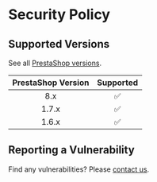 # Security Policy

## Supported Versions

See all [PrestaShop versions](https://prestashop.com/versions/).

| PrestaShop Version | Supported          |
| :----------------: | :----------------: |
| 8.x                | :white_check_mark: |
| 1.7.x              | :white_check_mark: |
| 1.6.x              | :white_check_mark: |

## Reporting a Vulnerability

Find any vulnerabilities? Please [contact us](https://github.com/pagseguro/pagseguro-modulo-prestashop/issues/new/choose).

